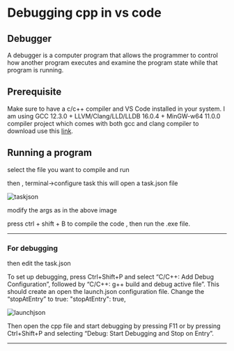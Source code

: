# __Debugging cpp in vs code__

## __Debugger__

A debugger is a computer program that allows the programmer to control how another program executes and examine the program state while that program is running.

## __Prerequisite__

Make sure to have a c/c++ compiler and VS Code installed in your system.
I am using GCC 12.3.0 + LLVM/Clang/LLD/LLDB 16.0.4 + MinGW-w64 11.0.0 compiler project which comes with both gcc and clang 
compiler to download use this [link](https://winlibs.com/).

## __Running a program__

select the file you want to compile and run

then , terminal->configure task
this will open a task.json file

    
![taskjson](CPPlearning/debugging/images/taskJson.png)
   

modify the args as in the above image

press ctrl + shift + B to compile the code , then run the .exe file.

---
### __For debugging__


then edit the task.json 

To set up debugging, press Ctrl+Shift+P and select “C/C++: Add Debug Configuration”, followed by “C/C++: g++ build and debug active file”. This should create an open the launch.json configuration file. Change the “stopAtEntry” to true:
"stopAtEntry": true,


![launchjson](CPPlearning/debugging/images/launchjson.png)


Then open the cpp file and start debugging by pressing F11 or by pressing Ctrl+Shift+P and selecting “Debug: Start Debugging and Stop on Entry”.

---
